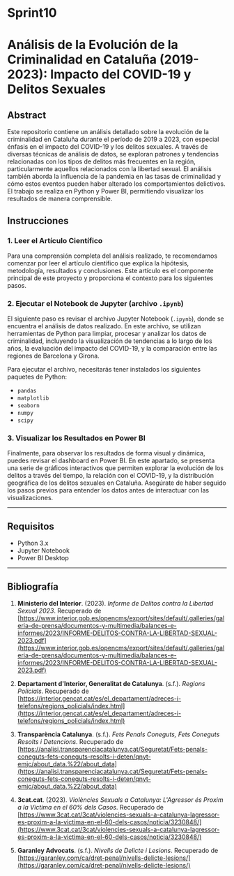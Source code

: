 # Sprint10
# Análisis de la Evolución de la Criminalidad en Cataluña (2019-2023): Impacto del COVID-19 y Delitos Sexuales

## Abstract
Este repositorio contiene un análisis detallado sobre la evolución de la criminalidad en Cataluña durante el período de 2019 a 2023, con especial énfasis en el impacto del COVID-19 y los delitos sexuales. A través de diversas técnicas de análisis de datos, se exploran patrones y tendencias relacionadas con los tipos de delitos más frecuentes en la región, particularmente aquellos relacionados con la libertad sexual. El análisis también aborda la influencia de la pandemia en las tasas de criminalidad y cómo estos eventos pueden haber alterado los comportamientos delictivos. El trabajo se realiza en Python y Power BI, permitiendo visualizar los resultados de manera comprensible.

## Instrucciones

### 1. Leer el Artículo Científico
Para una comprensión completa del análisis realizado, te recomendamos comenzar por leer el artículo científico que explica la hipótesis, metodología, resultados y conclusiones. Este artículo es el componente principal de este proyecto y proporciona el contexto para los siguientes pasos.

### 2. Ejecutar el Notebook de Jupyter (archivo `.ipynb`)
El siguiente paso es revisar el archivo Jupyter Notebook (`.ipynb`), donde se encuentra el análisis de datos realizado. En este archivo, se utilizan herramientas de Python para limpiar, procesar y analizar los datos de criminalidad, incluyendo la visualización de tendencias a lo largo de los años, la evaluación del impacto del COVID-19, y la comparación entre las regiones de Barcelona y Girona. 

Para ejecutar el archivo, necesitarás tener instalados los siguientes paquetes de Python:
- `pandas`
- `matplotlib`
- `seaborn`
- `numpy`
- `scipy`

### 3. Visualizar los Resultados en Power BI
Finalmente, para observar los resultados de forma visual y dinámica, puedes revisar el dashboard en Power BI. En este apartado, se presenta una serie de gráficos interactivos que permiten explorar la evolución de los delitos a través del tiempo, la relación con el COVID-19, y la distribución geográfica de los delitos sexuales en Cataluña. Asegúrate de haber seguido los pasos previos para entender los datos antes de interactuar con las visualizaciones.

---

## Requisitos

- Python 3.x
- Jupyter Notebook
- Power BI Desktop

---

## Bibliografía

1. **Ministerio del Interior**. (2023). *Informe de Delitos contra la Libertad Sexual 2023*. Recuperado de [https://www.interior.gob.es/opencms/export/sites/default/.galleries/galeria-de-prensa/documentos-y-multimedia/balances-e-informes/2023/INFORME-DELITOS-CONTRA-LA-LIBERTAD-SEXUAL-2023.pdf](https://www.interior.gob.es/opencms/export/sites/default/.galleries/galeria-de-prensa/documentos-y-multimedia/balances-e-informes/2023/INFORME-DELITOS-CONTRA-LA-LIBERTAD-SEXUAL-2023.pdf)

2. **Departament d'Interior, Generalitat de Catalunya**. (s.f.). *Regions Policials*. Recuperado de [https://interior.gencat.cat/es/el_departament/adreces-i-telefons/regions_policials/index.html](https://interior.gencat.cat/es/el_departament/adreces-i-telefons/regions_policials/index.html)

3. **Transparència Catalunya**. (s.f.). *Fets Penals Coneguts, Fets Coneguts Resolts i Detencions*. Recuperado de [https://analisi.transparenciacatalunya.cat/Seguretat/Fets-penals-coneguts-fets-coneguts-resolts-i-deten/qnyt-emjc/about_data.%22/about_data](https://analisi.transparenciacatalunya.cat/Seguretat/Fets-penals-coneguts-fets-coneguts-resolts-i-deten/qnyt-emjc/about_data.%22/about_data)

4. **3cat.cat**. (2023). *Violències Sexuals a Catalunya: L'Agressor és Proxim a la Víctima en el 60% dels Casos*. Recuperado de [https://www.3cat.cat/3cat/violencies-sexuals-a-catalunya-lagressor-es-proxim-a-la-victima-en-el-60-dels-casos/noticia/3230848/](https://www.3cat.cat/3cat/violencies-sexuals-a-catalunya-lagressor-es-proxim-a-la-victima-en-el-60-dels-casos/noticia/3230848/)

5. **Garanley Advocats**. (s.f.). *Nivells de Delicte i Lesions*. Recuperado de [https://garanley.com/ca/dret-penal/nivells-delicte-lesions/](https://garanley.com/ca/dret-penal/nivells-delicte-lesions/)

